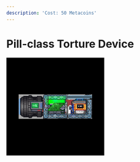 ```yaml
---
description: 'Cost: 50 Metacoins'
---
```


# Pill-class Torture Device

![](<../.gitbook/assets/image (8).png>)
